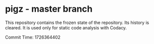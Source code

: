 # pigz - master branch

This repository contains the frozen state of the repository.
Its history is cleared. It is used only for static code
analysis with Codacy.

Commit Time: 1726364402